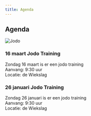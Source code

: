 ```yaml
---
title: Agenda
---
```


## Agenda

![Jodo](https://github.com/user-attachments/assets/193a25fa-83c6-4c78-ae67-20218f3979cb)

### 16 maart Jodo Training
Zondag 16 maart is er een jodo training  
Aanvang: 9:30 uur  
Locatie: de Wiekslag

### 26 januari Jodo Training
Zondag 26 januari is er een jodo training  
Aanvang: 9:30 uur  
Locatie: de Wiekslag
